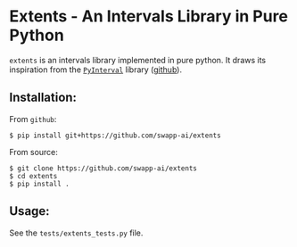 # Extents - An Intervals Library in Pure Python

`extents` is an intervals library implemented in pure python. 
It draws its inspiration from the [`PyInterval`](https://pyinterval.readthedocs.io/en/latest/) 
library ([github](https://github.com/taschini/pyinterval)).

## Installation:

From `github`:
```shell
$ pip install git+https://github.com/swapp-ai/extents
```

From source:
```shell
$ git clone https://github.com/swapp-ai/extents
$ cd extents
$ pip install .
```

## Usage:

See the `tests/extents_tests.py` file. 
